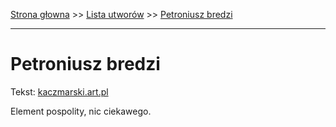 [Strona głowna](../index.md) >> [Lista utworów](../list.md) >> [Petroniusz bredzi](411.md)

---

# Petroniusz bredzi

Tekst: [kaczmarski.art.pl](https://www.kaczmarski.art.pl/tworczosc/wiersze/petroniusz-bredzi/)

Element pospolity, nic ciekawego.